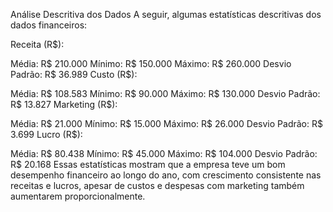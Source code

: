 Análise Descritiva dos Dados
A seguir, algumas estatísticas descritivas dos dados financeiros:

Receita (R$):

Média: R$ 210.000
Mínimo: R$ 150.000
Máximo: R$ 260.000
Desvio Padrão: R$ 36.989
Custo (R$):

Média: R$ 108.583
Mínimo: R$ 90.000
Máximo: R$ 130.000
Desvio Padrão: R$ 13.827
Marketing (R$):

Média: R$ 21.000
Mínimo: R$ 15.000
Máximo: R$ 26.000
Desvio Padrão: R$ 3.699
Lucro (R$):

Média: R$ 80.438
Mínimo: R$ 45.000
Máximo: R$ 104.000
Desvio Padrão: R$ 20.168
Essas estatísticas mostram que a empresa teve um bom desempenho financeiro ao longo do ano, com crescimento consistente nas receitas e lucros, apesar de custos e despesas com marketing também aumentarem proporcionalmente.

